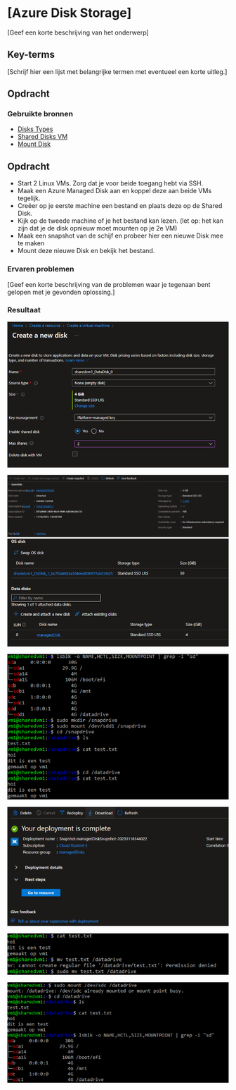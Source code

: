 # [Azure Disk Storage]
[Geef een korte beschrijving van het onderwerp]

## Key-terms
[Schrijf hier een lijst met belangrijke termen met eventueel een korte uitleg.]

## Opdracht
### Gebruikte bronnen
- [Disks Types](https://learn.microsoft.com/en-us/azure/virtual-machines/disks-types)
- [Shared Disks VM](https://learn.microsoft.com/en-us/azure/virtual-machines/disks-shared)
- [Mount Disk](https://learn.microsoft.com/en-us/azure/virtual-machines/linux/attach-disk-portal?tabs=ubuntu#mount-the-disk)


## Opdracht
- Start 2 Linux VMs. Zorg dat je voor beide toegang hebt via SSH.
- Maak een Azure Managed Disk aan en koppel deze aan beide VMs tegelijk.
- Creëer op je eerste machine een bestand en plaats deze op de Shared Disk.
- Kijk op de tweede machine of je het bestand kan lezen. (let op: het kan zijn dat je de disk opnieuw moet mounten op je 2e VM)  
- Maak een snapshot van de schijf en probeer hier een nieuwe Disk mee te maken
- Mount deze nieuwe Disk en bekijk het bestand.

### Ervaren problemen
[Geef een korte beschrijving van de problemen waar je tegenaan bent gelopen met je gevonden oplossing.]

### Resultaat
![sharedDiskt](../00_includes/0408_azurediskstorage_shareddisk.PNG)

![managedDiskShared](../00_includes/0408_azurediskstorage_manageddiskshared.PNG) 
![vmxSharedDisk](../00_includes/0408_azurediskstorage_vmxshareddisk.PNG)

![snapdriveMount](../00_includes/0408_azurediskstorage_snapdrivemount.PNG) 

![snapshotDisk](../00_includes/0408_azurediskstorage_snapshotdisk.PNG) 

![vm1CreateFileAndMove](../00_includes/0408_azurediskstorage_vm1createfileandmove.PNG) 

![vm2FileMountAndRead](../00_includes/0408_azurediskstorage_vm2filereadandmount.PNG) 

